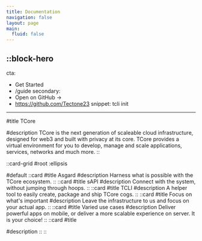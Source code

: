 ```yaml
---
title: Documentation
navigation: false
layout: page
main:
  fluid: false
---
```


::block-hero
---
cta:
  - Get Started
  - /guide
secondary:
  - Open on GitHub →
  - https://github.com/Tectone23
snippet: tcli init
---

#title
TCore

#description
TCore is the next generation of scaleable cloud infrastructure, designed for web3 and built with privacy at its core. TCore provides a virtual environment for you to develop, manage and scale applications, services, networks and much more.
::

::card-grid
#root
:ellipsis

#default
  ::card
  #title
  Asgard
  #description
  Harness what is possible with the TCore ecosystem.
  ::
  ::card
  #title
  sAPI
  #description
  Connect with the system, without jumping through hoops.
  ::
  ::card
  #title
  TCLI
  #description
  A helper tool to easily create, package and ship TCore cogs.
  ::
  ::card
  #title
  Focus on what's important
  #description
  Leave the infrastructure to us and focus on your actual app.
  ::
  ::card
  #title
  Varied use cases
  #description
  Deliver powerful apps on mobile, or deliver a more scalable experience on server. It is your choice!
  ::
  ::card
  #title
  
  #description
  ::
::